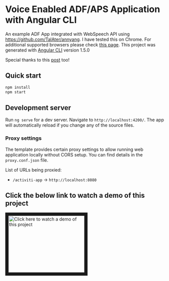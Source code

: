 # Voice Enabled ADF/APS Application with Angular CLI
An example ADF App integrated with WebSpeech API using https://github.com/TalAter/annyang. I have tested this on Chrome. For additional supported browsers please check [this page](https://github.com/TalAter/annyang/blob/master/docs/FAQ.md#which-browsers-are-supported). This project was generated with [Angular CLI](https://github.com/angular/angular-cli) version 1.5.0

Special thanks to this [post](https://auth0.com/blog/rxjs-advanced-tutorial-with-angular-web-speech-part-1/) too!

## Quick start

```sh
npm install
npm start
```

## Development server

Run `ng serve` for a dev server. Navigate to `http://localhost:4200/`. The app will automatically reload if you change any of the source files.

### Proxy settings

The template provides certain proxy settings to allow running web application locally without CORS setup.
You can find details in the `proxy.conf.json` file.

List of URLs being proxied:

- `/activiti-app` -> `http://localhost:8080`

## Click the below link to watch a demo of this project
<a href="http://www.youtube.com/watch?feature=player_embedded&v=MLa_0lBGeO8" target="_blank"><img src="https://img.youtube.com/vi/MLa_0lBGeO8/0.jpg" alt="Click here to watch a demo of this project" width="240" height="180" border="10" /></a>